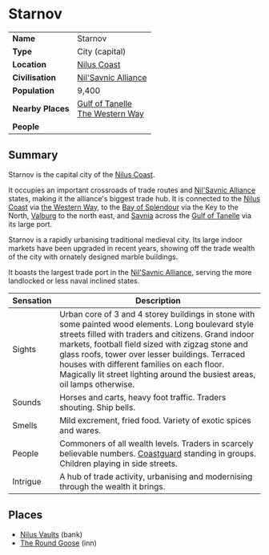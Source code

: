 # Starnov

|||
| --- | --- |
| **Name** | Starnov | place.4
| **Type** | City (capital) |
| **Location** | [Nilus Coast](../../civilisations/nilsavnic-alliance/states/nilus-coast.md) |
| **Civilisation** | [Nil'Savnic Alliance](../../civilisations/nilsavnic-alliance/nilsavnic-alliance.md) |
| **Population** | 9,400 |
| **Nearby Places** | [Gulf of Tanelle](../seas-oceans/gulf-of-tanelle.md)<br>[The Western Way](../roads/the-western-way.md) |
| **People** | |

## Summary

Starnov is the capital city of the [Nilus Coast](../../civilisations/nilsavnic-alliance/states/nilus-coast.md).

It occupies an important crossroads of trade routes and [Nil'Savnic Alliance](../../civilisations/nilsavnic-alliance/nilsavnic-alliance.md) states, making it the alliance's biggest trade hub. It is connected to the [Nilus Coast](../../civilisations/nilsavnic-alliance/states/nilus-coast.md) via [the Western Way](../roads/the-western-way.md), to the [Bay of Splendour](../../civilisations/nilsavnic-alliance/states/bay-of-splendour.md) via the Key to the North, [Valburg](../../civilisations/nilsavnic-alliance/states/valburg.md) to the north east, and [Savnia](../../civilisations/nilsavnic-alliance/states/savnia.md) across the [Gulf of Tanelle](../seas-oceans/gulf-of-tanelle.md) via its large port.

Starnov is a rapidly urbanising traditional medieval city. Its large indoor markets have been upgraded in recent years, showing off the trade wealth of the city with ornately designed marble buildings.

It boasts the largest trade port in the [Nil'Savnic Alliance](../../civilisations/nilsavnic-alliance/nilsavnic-alliance.md), serving the more landlocked or less naval inclined states.

| Sensation | Description |
| ---- | --- |
| Sights | Urban core of 3 and 4 storey buildings in stone with some painted wood elements. Long boulevard style streets filled with traders and citizens. Grand indoor markets, football field sized with zigzag stone and glass roofs, tower over lesser buildings. Terraced houses with different families on each floor. Magically lit street lighting around the busiest areas, oil lamps otherwise. |
| Sounds | Horses and carts, heavy foot traffic. Traders shouting. Ship bells. |
| Smells | Mild excrement, fried food. Variety of exotic spices and wares. |
| People | Commoners of all wealth levels. Traders in scarcely believable numbers. [Coastguard](../../organisations/guards/coastguard.md) standing in groups. Children playing in side streets. |
| Intrigue | A hub of trade activity, urbanising and modernising through the wealth it brings. |

## Places

- [Nilus Vaults](../buildings/government/nilus-vaults.md) (bank)
- [The Round Goose](../buildings/inns-taverns/the-round-goose.md) (inn)
